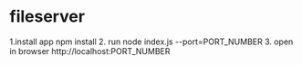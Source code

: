 # fileserver

1.install app
npm install
2. run
node index.js --port=PORT_NUMBER
3. open in browser
http://localhost:PORT_NUMBER